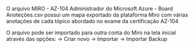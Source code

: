 O arquivo MIRO - AZ-104 Administrador do Microsoft Azure - Board Anoteções.csv 
possui um mapa exportado da plataforma Miro com várias anotações de cada tópico abordado no exame da certificação AZ-104 

O arquivo pode ser importado para outra conta do Miro na tela inicial através das opções:
  -> Criar novo
    -> Importar
      -> Importar Backup
